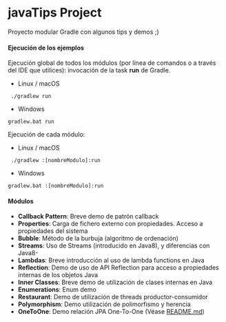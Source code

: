 
# javaTips Project

Proyecto modular Gradle con algunos tips y demos ;)

#### Ejecución de los ejemplos

Ejecución global de todos los módulos (por línea de comandos o a través del IDE que utilices): invocación de la task <b>run</b> de Gradle. 
- Linux / macOS
``` 
 ./gradlew run
```
- Windows
```
gradlew.bat run
```

Ejecución de cada módulo:

- Linux / macOS
``` 
 ./gradlew :[nombreModulo]:run
```
- Windows
```
gradlew.bat :[nombreModulo]:run
```

#### Módulos

- <b>Callback Pattern</b>: Breve demo de patrón callback
- <b>Properties</b>: Carga de fichero externo con propiedades. Acceso a propiedades del sistema
- <b>Bubble</b>: Método de la burbuja (algoritmo de ordenación)
- <b>Streams</b>: Uso de Streams (introducido en Java8), y diferencias con Java8-
- <b>Lambdas</b>: Breve introducción al uso de lambda functions en Java
- <b>Reflection</b>: Demo de uso de API Reflection para acceso a propiedades internas de los objetos Java
- <b>Inner Classes</b>: Breve demo de utilización de clases internas en Java 
- <b>Enumerations</b>: Enum demo
- <b>Restaurant</b>: Demo de utilización de threads productor-consumidor
- <b>Polymorphism</b>: Demo utilización de polimorfismo y herencia
- <b>OneToOne</b>: Demo relación JPA One-To-One (Véase [README.md](OneToOne/README.md))
